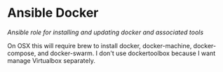 # Ansible Docker
_Ansible role for installing and updating docker and associated tools_

On OSX this will require brew to install docker, docker-machine, docker-compose, and docker-swarm. I don't use dockertoolbox because I want manage Virtualbox separately.
